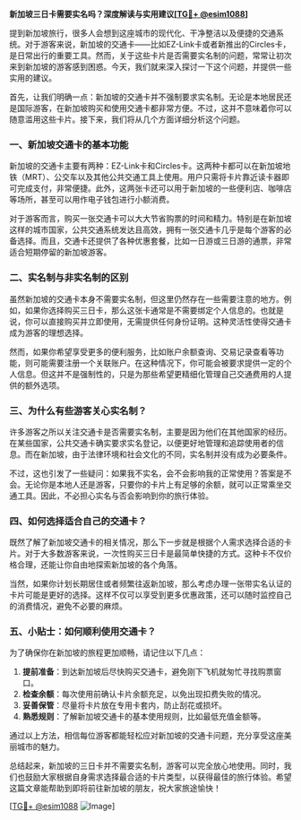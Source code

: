**新加坡三日卡需要实名吗？深度解读与实用建议[[TG💪+ @esim1088](https://t.me/s/esim1088)]**

提到新加坡旅行，很多人会想到这座城市的现代化、干净整洁以及便捷的交通系统。对于游客来说，新加坡的交通卡——比如EZ-Link卡或者新推出的Circles卡，是日常出行的重要工具。然而，关于这些卡片是否需要实名制的问题，常常让初次来到新加坡的游客感到困惑。今天，我们就来深入探讨一下这个问题，并提供一些实用的建议。

首先，让我们明确一点：新加坡的交通卡并不强制要求实名制。无论是本地居民还是国际游客，在新加坡购买和使用交通卡都非常方便。不过，这并不意味着你可以随意滥用这些卡片。接下来，我们将从几个方面详细分析这个问题。

### 一、新加坡交通卡的基本功能

新加坡的交通卡主要有两种：EZ-Link卡和Circles卡。这两种卡都可以在新加坡地铁（MRT）、公交车以及其他公共交通工具上使用。用户只需将卡片靠近读卡器即可完成支付，非常便捷。此外，这两张卡还可以用于新加坡的一些便利店、咖啡店等场所，甚至可以用作电子钱包进行小额消费。

对于游客而言，购买一张交通卡可以大大节省购票的时间和精力。特别是在新加坡这样的城市国家，公共交通系统发达且高效，拥有一张交通卡几乎是每个游客的必备选择。而且，交通卡还提供了各种优惠套餐，比如一日游或三日游的通票，非常适合短期停留的新加坡游客。

### 二、实名制与非实名制的区别

虽然新加坡的交通卡本身不需要实名制，但这里仍然存在一些需要注意的地方。例如，如果你选择购买三日卡，那么这张卡通常是不需要绑定个人信息的。也就是说，你可以直接购买并立即使用，无需提供任何身份证明。这种灵活性使得交通卡成为游客的理想选择。

然而，如果你希望享受更多的便利服务，比如账户余额查询、交易记录查看等功能，则可能需要注册一个关联账户。在这种情况下，你可能会被要求提供一定的个人信息。但这并不是强制性的，只是为那些希望更精细化管理自己交通费用的人提供的额外选项。

### 三、为什么有些游客关心实名制？

许多游客之所以关注交通卡是否需要实名制，主要是因为他们在其他国家的经历。在某些国家，公共交通卡确实要求实名登记，以便更好地管理和追踪使用者的信息。而在新加坡，由于法律环境和社会文化的不同，实名制并没有成为必要条件。

不过，这也引发了一些疑问：如果我不实名，会不会影响我的正常使用？答案是不会。无论你是本地人还是游客，只要你的卡片上有足够的余额，就可以正常乘坐交通工具。因此，不必担心实名与否会影响到你的旅行体验。

### 四、如何选择适合自己的交通卡？

既然了解了新加坡交通卡的相关情况，那么下一步就是根据个人需求选择合适的卡片。对于大多数游客来说，一次性购买三日卡是最简单快捷的方式。这种卡不仅价格合理，还能让你自由地探索新加坡的各个角落。

当然，如果你计划长期居住或者频繁往返新加坡，那么考虑办理一张带实名认证的卡片可能是更好的选择。这样不仅可以享受到更多优惠政策，还可以随时监控自己的消费情况，避免不必要的麻烦。

### 五、小贴士：如何顺利使用交通卡？

为了确保你在新加坡的旅程更加顺畅，请记住以下几点：

1. **提前准备**：到达新加坡后尽快购买交通卡，避免刚下飞机就匆忙寻找购票窗口。
2. **检查余额**：每次使用前确认卡片余额充足，以免出现扣费失败的情况。
3. **妥善保管**：尽量将卡片放在专用卡套内，防止刮花或损坏。
4. **熟悉规则**：了解新加坡交通卡的基本使用规则，比如最低充值金额等。

通过以上方法，相信每位游客都能轻松应对新加坡的交通卡问题，充分享受这座美丽城市的魅力。

总结起来，新加坡的三日卡并不需要实名制，游客可以完全放心地使用。同时，我们也鼓励大家根据自身需求选择最合适的卡片类型，以获得最佳的旅行体验。希望这篇文章能帮助到即将前往新加坡的朋友，祝大家旅途愉快！

[[TG💪+ @esim1088](https://t.me/s/esim1088) ![Image](https://i.postimg.cc/4NQfJmqS/Snipaste-2025-05-13-00-14-12.png)]